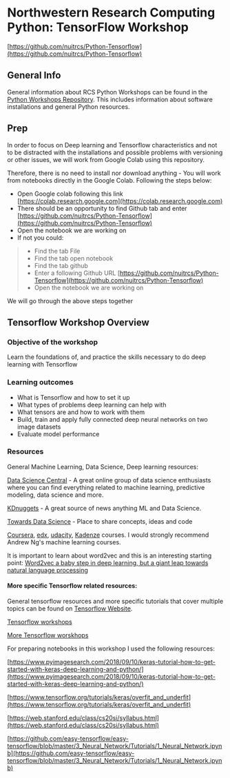 # Northwestern Research Computing Python: TensorFlow Workshop

[https://github.com/nuitrcs/Python-Tensorflow](https://github.com/nuitrcs/Python-Tensorflow)

## General Info

General information about RCS Python Workshops can be found in the [Python Workshops Repository](https://github.com/nuitrcs/pythonworkshops).  This includes information about software installations and general Python resources.

## Prep

In order to focus on Deep learning and Tensorflow characteristics and not to be distracted with the installations and possible problems with versioning or other issues, we will work from Google Colab using this repository. 

Therefore, there is no need to install nor download anything - You will work from notebooks directly in the Google Colab. Following the steps below:
- Open Google colab following this link [https://colab.research.google.com](https://colab.research.google.com) 
- There should be an opportunity to find Github tab and enter [https://github.com/nuitrcs/Python-Tensorflow](https://github.com/nuitrcs/Python-Tensorflow)
- Open the notebook we are working on
- If not you could:
>- Find the tab File
>- Find the tab open notebook
>- Find the tab github 
>- Enter a following Github URL [https://github.com/nuitrcs/Python-Tensorflow](https://github.com/nuitrcs/Python-Tensorflow)
>- Open the notebook we are working on

We will go through the above steps together

## Tensorflow Workshop Overview

### Objective of the workshop

Learn the foundations of, and practice the skills necessary to do deep learning with Tensorflow

### Learning outcomes

* What is Tensorflow and how to set it up
*	What types of problems deep learning can help with
*	What tensors are and how to work with them
*	Build, train and apply fully connected deep neural networks on two image datasets
*	Evaluate model performance


### Resources

General Machine Learning, Data Science, Deep learning resources:

[Data Science Central](https://www.datasciencecentral.com) - A great online group of data science enthusiasts where you can find everything related to machine learning, predictive modeling, data science and more.

[KDnuggets](https://www.kdnuggets.com/) - A great source of news anything ML and Data Science. 

[Towards Data Science](http://www.towardsdatascience.com) - Place to share concepts, ideas and code

[Coursera](https://www.coursera.org/), [edx](https://www.edx.org/), [udacity](https://www.udacity.com/), [Kadenze](http://www.kadenze.com) courses. I would strongly recommend Andrew Ng's machine learning courses. 

It is important to learn about word2vec and this is an interesting starting point:
[Word2vec a baby step in deep learning, but a giant leap towards natural language processing](https://medium.com/explore-artificial-intelligence/word2vec-a-baby-step-in-deep-learning-but-a-giant-leap-towards-natural-language-processing-40fe4e8602ba)

#### More specific Tensorflow related resources:

General tensorflow resources and more specific tutorials that cover multiple topics can be found on [Tensorflow Website](https://www.tensorflow.org/).  

[Tensorflow workshops](https://github.com/tensorflow/workshops)

[More Tensorflow worskhops](https://www.easy-tensorflow.com/workshops)

For preparing notebooks in this workshop I used the following resources:

[https://www.pyimagesearch.com/2018/09/10/keras-tutorial-how-to-get-started-with-keras-deep-learning-and-python/](https://www.pyimagesearch.com/2018/09/10/keras-tutorial-how-to-get-started-with-keras-deep-learning-and-python/)

[https://www.tensorflow.org/tutorials/keras/overfit_and_underfit](https://www.tensorflow.org/tutorials/keras/overfit_and_underfit)

[https://web.stanford.edu/class/cs20si/syllabus.html](https://web.stanford.edu/class/cs20si/syllabus.html)

[https://github.com/easy-tensorflow/easy-tensorflow/blob/master/3_Neural_Network/Tutorials/1_Neural_Network.ipynb](https://github.com/easy-tensorflow/easy-tensorflow/blob/master/3_Neural_Network/Tutorials/1_Neural_Network.ipynb)
